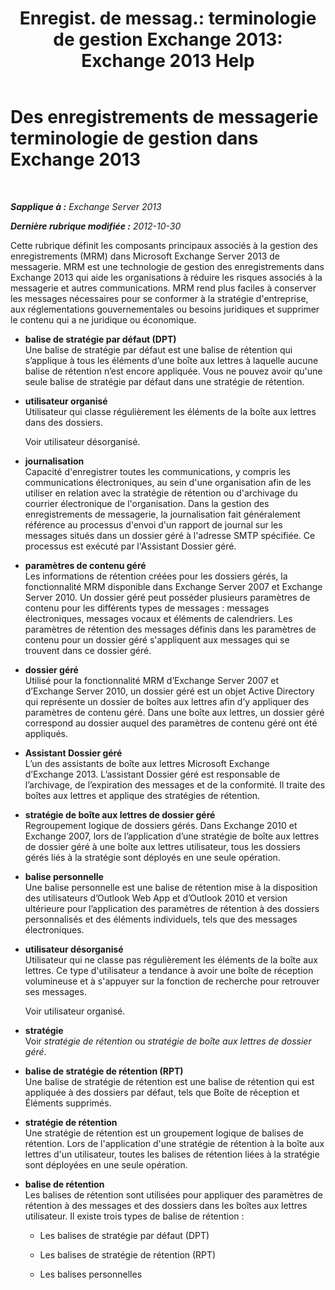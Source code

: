 ﻿---
title: 'Enregist. de messag.: terminologie de gestion Exchange 2013: Exchange 2013 Help'
TOCTitle: Des enregistrements de messagerie terminologie de gestion dans Exchange 2013
ms:assetid: de3e3503-6de3-4666-aeb9-cd877efb93bb
ms:mtpsurl: https://technet.microsoft.com/fr-fr/library/Bb408414(v=EXCHG.150)
ms:contentKeyID: 50479349
ms.date: 05/23/2018
mtps_version: v=EXCHG.150
ms.translationtype: MT
---

# Des enregistrements de messagerie terminologie de gestion dans Exchange 2013

 

_**Sapplique à :** Exchange Server 2013_

_**Dernière rubrique modifiée :** 2012-10-30_

Cette rubrique définit les composants principaux associés à la gestion des enregistrements (MRM) dans Microsoft Exchange Server 2013 de messagerie. MRM est une technologie de gestion des enregistrements dans Exchange 2013 qui aide les organisations à réduire les risques associés à la messagerie et autres communications. MRM rend plus faciles à conserver les messages nécessaires pour se conformer à la stratégie d'entreprise, aux réglementations gouvernementales ou besoins juridiques et supprimer le contenu qui a ne juridique ou économique.

  - **balise de stratégie par défaut (DPT)**  
    Une balise de stratégie par défaut est une balise de rétention qui s’applique à tous les éléments d’une boîte aux lettres à laquelle aucune balise de rétention n’est encore appliquée. Vous ne pouvez avoir qu'une seule balise de stratégie par défaut dans une stratégie de rétention.

<!-- end list -->

  - **utilisateur organisé**  
    Utilisateur qui classe régulièrement les éléments de la boîte aux lettres dans des dossiers.
    
    Voir utilisateur désorganisé.

<!-- end list -->

  - **journalisation**  
    Capacité d'enregistrer toutes les communications, y compris les communications électroniques, au sein d'une organisation afin de les utiliser en relation avec la stratégie de rétention ou d'archivage du courrier électronique de l'organisation. Dans la gestion des enregistrements de messagerie, la journalisation fait généralement référence au processus d'envoi d'un rapport de journal sur les messages situés dans un dossier géré à l'adresse SMTP spécifiée. Ce processus est exécuté par l'Assistant Dossier géré.

<!-- end list -->

  - **paramètres de contenu géré**  
    Les informations de rétention créées pour les dossiers gérés, la fonctionnalité MRM disponible dans Exchange Server 2007 et Exchange Server 2010. Un dossier géré peut posséder plusieurs paramètres de contenu pour les différents types de messages : messages électroniques, messages vocaux et éléments de calendriers. Les paramètres de rétention des messages définis dans les paramètres de contenu pour un dossier géré s'appliquent aux messages qui se trouvent dans ce dossier géré.

<!-- end list -->

  - **dossier géré**  
    Utilisé pour la fonctionnalité MRM d’Exchange Server 2007 et d’Exchange Server 2010, un dossier géré est un objet Active Directory qui représente un dossier de boîtes aux lettres afin d’y appliquer des paramètres de contenu géré. Dans une boîte aux lettres, un dossier géré correspond au dossier auquel des paramètres de contenu géré ont été appliqués.

<!-- end list -->

  - **Assistant Dossier géré**  
    L’un des assistants de boîte aux lettres Microsoft Exchange d’Exchange 2013. L’assistant Dossier géré est responsable de l’archivage, de l’expiration des messages et de la conformité. Il traite des boîtes aux lettres et applique des stratégies de rétention.

<!-- end list -->

  - **stratégie de boîte aux lettres de dossier géré**  
    Regroupement logique de dossiers gérés. Dans Exchange 2010 et Exchange 2007, lors de l’application d’une stratégie de boîte aux lettres de dossier géré à une boîte aux lettres utilisateur, tous les dossiers gérés liés à la stratégie sont déployés en une seule opération.

<!-- end list -->

  - **balise personnelle**  
    Une balise personnelle est une balise de rétention mise à la disposition des utilisateurs d’Outlook Web App et d’Outlook 2010 et version ultérieure pour l’application des paramètres de rétention à des dossiers personnalisés et des éléments individuels, tels que des messages électroniques.

<!-- end list -->

  - **utilisateur désorganisé**  
    Utilisateur qui ne classe pas régulièrement les éléments de la boîte aux lettres. Ce type d'utilisateur a tendance à avoir une boîte de réception volumineuse et à s'appuyer sur la fonction de recherche pour retrouver ses messages.
    
    Voir utilisateur organisé.

<!-- end list -->

  - **stratégie**  
    Voir *stratégie de rétention* ou *stratégie de boîte aux lettres de dossier géré*.

<!-- end list -->

  - **balise de stratégie de rétention (RPT)**  
    Une balise de stratégie de rétention est une balise de rétention qui est appliquée à des dossiers par défaut, tels que Boîte de réception et Éléments supprimés.

<!-- end list -->

  - **stratégie de rétention**  
    Une stratégie de rétention est un groupement logique de balises de rétention. Lors de l'application d'une stratégie de rétention à la boîte aux lettres d'un utilisateur, toutes les balises de rétention liées à la stratégie sont déployées en une seule opération.

<!-- end list -->

  - **balise de rétention**  
    Les balises de rétention sont utilisées pour appliquer des paramètres de rétention à des messages et des dossiers dans les boîtes aux lettres utilisateur. Il existe trois types de balise de rétention :
    
      - Les balises de stratégie par défaut (DPT)
    
      - Les balises de stratégie de rétention (RPT)
    
      - Les balises personnelles


